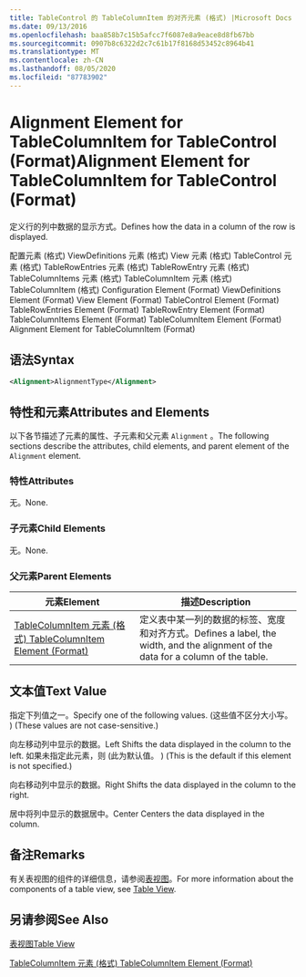 ```yaml
---
title: TableControl 的 TableColumnItem 的对齐元素 (格式) |Microsoft Docs
ms.date: 09/13/2016
ms.openlocfilehash: baa858b7c15b5afcc7f6087e8a9eace8d8fb67bb
ms.sourcegitcommit: 0907b8c6322d2c7c61b17f8168d53452c8964b41
ms.translationtype: MT
ms.contentlocale: zh-CN
ms.lasthandoff: 08/05/2020
ms.locfileid: "87783902"
---
```

# <a name="alignment-element-for-tablecolumnitem-for-tablecontrol-format"></a><span data-ttu-id="a3d28-102">Alignment Element for TableColumnItem for TableControl (Format)</span><span class="sxs-lookup"><span data-stu-id="a3d28-102">Alignment Element for TableColumnItem for TableControl (Format)</span></span>

<span data-ttu-id="a3d28-103">定义行的列中数据的显示方式。</span><span class="sxs-lookup"><span data-stu-id="a3d28-103">Defines how the data in a column of the row is displayed.</span></span>

<span data-ttu-id="a3d28-104">配置元素 (格式) ViewDefinitions 元素 (格式) View 元素 (格式) TableControl 元素 (格式) TableRowEntries 元素 (格式) TableRowEntry 元素 (格式) TableColumnItems 元素 (格式) TableColumnItem 元素 (格式) TableColumnItem (格式) </span><span class="sxs-lookup"><span data-stu-id="a3d28-104">Configuration Element (Format) ViewDefinitions Element (Format) View Element (Format) TableControl Element (Format) TableRowEntries Element (Format) TableRowEntry Element (Format) TableColumnItems Element (Format) TableColumnItem Element (Format) Alignment Element for TableColumnItem (Format)</span></span>

## <a name="syntax"></a><span data-ttu-id="a3d28-105">语法</span><span class="sxs-lookup"><span data-stu-id="a3d28-105">Syntax</span></span>

```xml
<Alignment>AlignmentType</Alignment>
```

## <a name="attributes-and-elements"></a><span data-ttu-id="a3d28-106">特性和元素</span><span class="sxs-lookup"><span data-stu-id="a3d28-106">Attributes and Elements</span></span>

<span data-ttu-id="a3d28-107">以下各节描述了元素的属性、子元素和父元素 `Alignment` 。</span><span class="sxs-lookup"><span data-stu-id="a3d28-107">The following sections describe the attributes, child elements, and parent element of the `Alignment` element.</span></span>

### <a name="attributes"></a><span data-ttu-id="a3d28-108">特性</span><span class="sxs-lookup"><span data-stu-id="a3d28-108">Attributes</span></span>

<span data-ttu-id="a3d28-109">无。</span><span class="sxs-lookup"><span data-stu-id="a3d28-109">None.</span></span>

### <a name="child-elements"></a><span data-ttu-id="a3d28-110">子元素</span><span class="sxs-lookup"><span data-stu-id="a3d28-110">Child Elements</span></span>

<span data-ttu-id="a3d28-111">无。</span><span class="sxs-lookup"><span data-stu-id="a3d28-111">None.</span></span>

### <a name="parent-elements"></a><span data-ttu-id="a3d28-112">父元素</span><span class="sxs-lookup"><span data-stu-id="a3d28-112">Parent Elements</span></span>

|<span data-ttu-id="a3d28-113">元素</span><span class="sxs-lookup"><span data-stu-id="a3d28-113">Element</span></span>|<span data-ttu-id="a3d28-114">描述</span><span class="sxs-lookup"><span data-stu-id="a3d28-114">Description</span></span>|
|-------------|-----------------|
|[<span data-ttu-id="a3d28-115">TableColumnItem 元素 (格式) </span><span class="sxs-lookup"><span data-stu-id="a3d28-115">TableColumnItem Element (Format)</span></span>](./tablecolumnitem-element-for-tablecolumnitems-for-tablecontrol-format.md)|<span data-ttu-id="a3d28-116">定义表中某一列的数据的标签、宽度和对齐方式。</span><span class="sxs-lookup"><span data-stu-id="a3d28-116">Defines a label, the width, and the alignment of the data for a column of the table.</span></span>|

## <a name="text-value"></a><span data-ttu-id="a3d28-117">文本值</span><span class="sxs-lookup"><span data-stu-id="a3d28-117">Text Value</span></span>

<span data-ttu-id="a3d28-118">指定下列值之一。</span><span class="sxs-lookup"><span data-stu-id="a3d28-118">Specify one of the following values.</span></span> <span data-ttu-id="a3d28-119"> (这些值不区分大小写。 ) </span><span class="sxs-lookup"><span data-stu-id="a3d28-119">(These values are not case-sensitive.)</span></span>

<span data-ttu-id="a3d28-120">向左移动列中显示的数据。</span><span class="sxs-lookup"><span data-stu-id="a3d28-120">Left Shifts the data displayed in the column to the left.</span></span> <span data-ttu-id="a3d28-121">如果未指定此元素，则 (此为默认值。 ) </span><span class="sxs-lookup"><span data-stu-id="a3d28-121">(This is the default if this element is not specified.)</span></span>

<span data-ttu-id="a3d28-122">向右移动列中显示的数据。</span><span class="sxs-lookup"><span data-stu-id="a3d28-122">Right Shifts the data displayed in the column to the right.</span></span>

<span data-ttu-id="a3d28-123">居中将列中显示的数据居中。</span><span class="sxs-lookup"><span data-stu-id="a3d28-123">Center Centers the data displayed in the column.</span></span>

## <a name="remarks"></a><span data-ttu-id="a3d28-124">备注</span><span class="sxs-lookup"><span data-stu-id="a3d28-124">Remarks</span></span>

<span data-ttu-id="a3d28-125">有关表视图的组件的详细信息，请参阅[表视图](./creating-a-table-view.md)。</span><span class="sxs-lookup"><span data-stu-id="a3d28-125">For more information about the components of a table view, see [Table View](./creating-a-table-view.md).</span></span>

## <a name="see-also"></a><span data-ttu-id="a3d28-126">另请参阅</span><span class="sxs-lookup"><span data-stu-id="a3d28-126">See Also</span></span>

[<span data-ttu-id="a3d28-127">表视图</span><span class="sxs-lookup"><span data-stu-id="a3d28-127">Table View</span></span>](./creating-a-table-view.md)

[<span data-ttu-id="a3d28-128">TableColumnItem 元素 (格式) </span><span class="sxs-lookup"><span data-stu-id="a3d28-128">TableColumnItem Element (Format)</span></span>](./tablecolumnitem-element-for-tablecolumnitems-for-tablecontrol-format.md)
